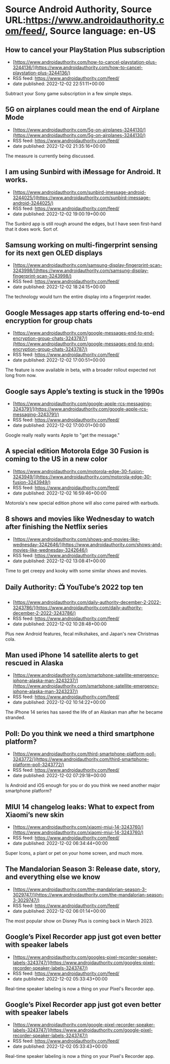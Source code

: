 # Source Android Authority, Source URL:https://www.androidauthority.com/feed/, Source language: en-US

## How to cancel your PlayStation Plus subscription
 - [https://www.androidauthority.com/how-to-cancel-playstation-plus-3244136/](https://www.androidauthority.com/how-to-cancel-playstation-plus-3244136/)
 - RSS feed: https://www.androidauthority.com/feed/
 - date published: 2022-12-02 22:51:11+00:00

Subtract your Sony game subscription in a few simple steps.

## 5G on airplanes could mean the end of Airplane Mode
 - [https://www.androidauthority.com/5g-on-airplanes-3244130/](https://www.androidauthority.com/5g-on-airplanes-3244130/)
 - RSS feed: https://www.androidauthority.com/feed/
 - date published: 2022-12-02 21:35:16+00:00

The measure is currently being discussed.

## I am using Sunbird with iMessage for Android. It works.
 - [https://www.androidauthority.com/sunbird-imessage-android-3244025/](https://www.androidauthority.com/sunbird-imessage-android-3244025/)
 - RSS feed: https://www.androidauthority.com/feed/
 - date published: 2022-12-02 19:00:19+00:00

The Sunbird app is still rough around the edges, but I have seen first-hand that it does work. Sort of.

## Samsung working on multi-fingerprint sensing for its next gen OLED displays
 - [https://www.androidauthority.com/samsung-display-fingerprint-scan-3243998/](https://www.androidauthority.com/samsung-display-fingerprint-scan-3243998/)
 - RSS feed: https://www.androidauthority.com/feed/
 - date published: 2022-12-02 18:24:15+00:00

The technology would turn the entire display into a fingerprint reader.

## Google Messages app starts offering end-to-end encryption for group chats
 - [https://www.androidauthority.com/google-messages-end-to-end-encryption-group-chats-3243787/](https://www.androidauthority.com/google-messages-end-to-end-encryption-group-chats-3243787/)
 - RSS feed: https://www.androidauthority.com/feed/
 - date published: 2022-12-02 17:00:51+00:00

The feature is now available in beta, with a broader rollout expected not long from now.

## Google says Apple’s texting is stuck in the 1990s
 - [https://www.androidauthority.com/google-apple-rcs-messaging-3243791/](https://www.androidauthority.com/google-apple-rcs-messaging-3243791/)
 - RSS feed: https://www.androidauthority.com/feed/
 - date published: 2022-12-02 17:00:01+00:00

Google really really wants Apple to "get the message."

## A special edition Motorola Edge 30 Fusion is coming to the US in a new color
 - [https://www.androidauthority.com/motorola-edge-30-fusion-3243949/](https://www.androidauthority.com/motorola-edge-30-fusion-3243949/)
 - RSS feed: https://www.androidauthority.com/feed/
 - date published: 2022-12-02 16:59:46+00:00

Motorola's new special edition phone will also come paired with earbuds.

## 8 shows and movies like Wednesday to watch after finishing the Netflix series
 - [https://www.androidauthority.com/shows-and-movies-like-wednesday-3242646/](https://www.androidauthority.com/shows-and-movies-like-wednesday-3242646/)
 - RSS feed: https://www.androidauthority.com/feed/
 - date published: 2022-12-02 13:08:41+00:00

Time to get creepy and kooky with some similar shows and movies.

## Daily Authority: 📺 YouTube’s 2022 top ten
 - [https://www.androidauthority.com/daily-authority-december-2-2022-3243786/](https://www.androidauthority.com/daily-authority-december-2-2022-3243786/)
 - RSS feed: https://www.androidauthority.com/feed/
 - date published: 2022-12-02 10:28:48+00:00

Plus new Android features, fecal milkshakes, and Japan's new Christmas cola.

## Man used iPhone 14 satellite alerts to get rescued in Alaska
 - [https://www.androidauthority.com/smartphone-satellite-emergency-iphone-alaska-man-3243237/](https://www.androidauthority.com/smartphone-satellite-emergency-iphone-alaska-man-3243237/)
 - RSS feed: https://www.androidauthority.com/feed/
 - date published: 2022-12-02 10:14:22+00:00

The iPhone 14 series has saved the life of an Alaskan man after he became stranded.

## Poll: Do you think we need a third smartphone platform?
 - [https://www.androidauthority.com/third-smartphone-platform-poll-3243772/](https://www.androidauthority.com/third-smartphone-platform-poll-3243772/)
 - RSS feed: https://www.androidauthority.com/feed/
 - date published: 2022-12-02 07:29:18+00:00

Is Android and iOS enough for you or do you think we need another major smartphone platform?

## MIUI 14 changelog leaks: What to expect from Xiaomi’s new skin
 - [https://www.androidauthority.com/xiaomi-miui-14-3243760/](https://www.androidauthority.com/xiaomi-miui-14-3243760/)
 - RSS feed: https://www.androidauthority.com/feed/
 - date published: 2022-12-02 06:34:44+00:00

Super Icons, a plant or pet on your home screen, and much more.

## The Mandalorian Season 3: Release date, story, and everything else we know
 - [https://www.androidauthority.com/the-mandalorian-season-3-3029747/](https://www.androidauthority.com/the-mandalorian-season-3-3029747/)
 - RSS feed: https://www.androidauthority.com/feed/
 - date published: 2022-12-02 06:01:14+00:00

The most popular show on Disney Plus is coming back in March 2023.

## Google’s Pixel Recorder app just got even better with speaker labels
 - [https://www.androidauthority.com/googles-pixel-recorder-speaker-labels-3243747/](https://www.androidauthority.com/googles-pixel-recorder-speaker-labels-3243747/)
 - RSS feed: https://www.androidauthority.com/feed/
 - date published: 2022-12-02 05:33:43+00:00

Real-time speaker labeling is now a thing on your Pixel's Recorder app.

## Google’s Pixel Recorder app just got even better with speaker labels
 - [https://www.androidauthority.com/google-pixel-recorder-speaker-labels-3243747/](https://www.androidauthority.com/google-pixel-recorder-speaker-labels-3243747/)
 - RSS feed: https://www.androidauthority.com/feed/
 - date published: 2022-12-02 05:33:43+00:00

Real-time speaker labeling is now a thing on your Pixel's Recorder app.
